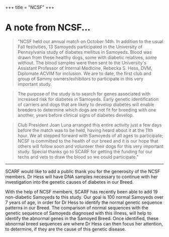 +++
title = "NCSF"
+++


# A note from NCSF...


> "NCSF held our annual match on October 14th. In addition to the usual Fall festivities, 13 Samoyeds participated in the University of Pennsylvania study of diabetes mellitus in Samoyeds. Blood was drawn from these healthy dogs, some with diabetic relatives, some without. The blood samples were then sent to the University's Assistant Professor of Internal Medicine, Rebecka S. Hess, DVM, Diplomate ACVIM for inclusion. We are to date, the first club and group of Sammy owners/exhibitors to participate in this very important study.

> The purpose of the study is to search for genes associated with increased risk for diabetes in Samoyeds. Early genetic identification of carriers and dogs that are likely to develop diabetes will enable breeders to determine which dogs are not fit for breeding with one another, years before clinical signs of diabetes develop.

> Club President Joan Luna arranged this entire activity just a few days before the match was to be held, having heard about it at the 11th hour. We all stepped forward with Samoyeds of all ages to participate; NCSF is committed to the health of our breed and it is our hope that others will follow soon and volunteer their dogs for this very important study. Special thanks go to SCARF for getting the funding for our techs and vets to draw the blood so we could participate."

-----

SCARF would like to add a public thank you for the generosity of the NCSF members. Dr Hess will have DNA samples necessary to continue with her investigation into the genetic causes of diabetes in our Breed.

With the help of NCSF members, SCARF has recently been able to add 19 non-diabetic Samoyeds to this study. Our goal is 100 normal Samoyeds over 7 years of age, in order for Dr Hess to identify the normal genetic sequence patterns in our Breed. The comparison of normal sequences with the genetic sequence of Samoyeds diagnosed with this illness, will help to identify the abnormal genes in the Samoyed Breed. Once identified, these abnormal breed sequences are where Dr Hess can then focus her attention, to determine, if they are the cause of this genetic disease.

